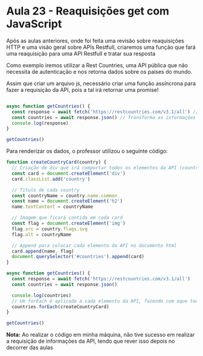# Aula 23 - Reaquisições get com JavaScript
Após as aulas anteriores, onde foi feita uma revisão sobre reaquisições HTTP e uma visão geral sobre APIs Restfull, criaremos uma função que fará uma reaquisição para uma API Restfull e tratar sua resposta

Como exemplo iremos utilizar a Rest Countries, uma API pública que não necessita de autenticação e nos retorna dados sobre os países do mundo.

Assim que criar um arquivo js, necessário criar uma função assíncrona para fazer a requisição da API, pois a tal irá retornar uma promise!
```js

async function getCountries() {
  const response = await fetch('https://restcountries.com/v3.1/all') // A função fetch é a responsável por retornar a requisição http!
  const countries = await response.json() // Transforma as informações recebidas pela requisição em código compatível ao javascript, JSON!
  console.log(response)
}

getCountries()
``` 

Para renderizar os dados, o professor utilizou o seguinte código:
```js
function createCountryCard(country) {
  // Criação de div que irá comportar todos os elementos da API (countries) 
  const card = document.createElement('div')
  card.classList.add('country')

  // Título de cada country  
  const countryName = country.name.common
  const name = document.createElement('h2')
  name.textContent = countryName

  // Imagem que ficará contida em cada card
  const flag = document.createElement('img')
  flag.src = country.flags.svg
  flag.alt = countryName

  // Append para colocar cada elemento da API no documento html
  card.append(name, flag)
  document.querySelector('#countries').append(card)
}

async function getCountries() {
  const response = await fetch('https://restcountries.com/v3.1/all')
  const countries = await response.json()

  console.log(countries)
  // Um forEach é aplicado a cada elemento da API, fazendo com oque todos os elementos apareçam no documento html
  countries.forEach(createCountryCard)
}

getCountries()
```

**Nota:** Ao realizar o código em minha máquina, não tive sucesso em realizar a requisição de informações da API, tendo que rever isso depois no decorrer das aulas
